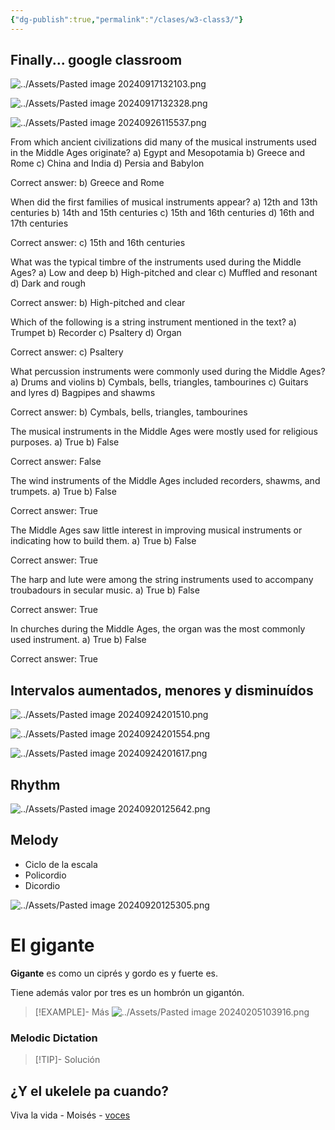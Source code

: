 ```yaml
---
{"dg-publish":true,"permalink":"/clases/w3-class3/"}
---
```



<div class="slide">

## Finally... google classroom



</div>
<div class="slide">

![../Assets/Pasted image 20240917132103.png](/img/user/Assets/Pasted%20image%2020240917132103.png)

</div>
<div class="slide">

![../Assets/Pasted image 20240917132328.png](/img/user/Assets/Pasted%20image%2020240917132328.png)

</div>
<div class="slide">

![../Assets/Pasted image 20240926115537.png](/img/user/Assets/Pasted%20image%2020240926115537.png)

</div>
<div class="slide">

From which ancient civilizations did many of the musical instruments used in the Middle Ages originate?
a) Egypt and Mesopotamia
b) Greece and Rome
c) China and India
d) Persia and Babylon

</div>
<div class="slide">

Correct answer: b) Greece and Rome

</div>

<div class="slide">

When did the first families of musical instruments appear?
a) 12th and 13th centuries
b) 14th and 15th centuries
c) 15th and 16th centuries
d) 16th and 17th centuries

</div>
<div class="slide">

Correct answer: c) 15th and 16th centuries

</div>

<div class="slide">

What was the typical timbre of the instruments used during the Middle Ages?
a) Low and deep
b) High-pitched and clear
c) Muffled and resonant
d) Dark and rough

</div>
<div class="slide">

Correct answer: b) High-pitched and clear

</div>

<div class="slide">

Which of the following is a string instrument mentioned in the text?
a) Trumpet
b) Recorder
c) Psaltery
d) Organ

</div>
<div class="slide">

Correct answer: c) Psaltery

</div>

<div class="slide">

What percussion instruments were commonly used during the Middle Ages?
a) Drums and violins
b) Cymbals, bells, triangles, tambourines
c) Guitars and lyres
d) Bagpipes and shawms

</div>
<div class="slide">

Correct answer: b) Cymbals, bells, triangles, tambourines

</div>

<div class="slide">

The musical instruments in the Middle Ages were mostly used for religious purposes.
a) True
b) False

</div>
<div class="slide">

Correct answer: False

</div>

<div class="slide">

The wind instruments of the Middle Ages included recorders, shawms, and trumpets.
a) True
b) False

</div>
<div class="slide">

Correct answer: True

</div>

<div class="slide">

The Middle Ages saw little interest in improving musical instruments or indicating how to build them.
a) True
b) False

</div>
<div class="slide">

Correct answer: True

</div>

<div class="slide">

The harp and lute were among the string instruments used to accompany troubadours in secular music.
a) True
b) False

</div>
<div class="slide">

Correct answer: True

</div>

<div class="slide">

In churches during the Middle Ages, the organ was the most commonly used instrument.
a) True
b) False

</div>
<div class="slide">

Correct answer: True

</div>
<div class="slide">

## Intervalos aumentados, menores y disminuídos

![../Assets/Pasted image 20240924201510.png](/img/user/Assets/Pasted%20image%2020240924201510.png)

</div>
<div class="slide">

![../Assets/Pasted image 20240924201554.png](/img/user/Assets/Pasted%20image%2020240924201554.png)


</div>
<div class="slide">

![../Assets/Pasted image 20240924201617.png](/img/user/Assets/Pasted%20image%2020240924201617.png)


</div>
<div class="slide">

## Rhythm

![../Assets/Pasted image 20240920125642.png](/img/user/Assets/Pasted%20image%2020240920125642.png)

</div>
<div class="slide">

## Melody

- Ciclo de la escala
- Policordio
- Dicordio

</div>
<div class="slide">

![../Assets/Pasted image 20240920125305.png](/img/user/Assets/Pasted%20image%2020240920125305.png)

</div>
<div class="slide">


<div class="transclusion internal-embed is-loaded"><div class="markdown-embed">

<div class="markdown-embed-title">

# El gigante

</div>




**Gigante** es
como un ciprés
y gordo es
y fuerte es.

Tiene además
valor por tres
es un hombrón
un gigantón.

>[!EXAMPLE]- Más
>![../Assets/Pasted image 20240205103916.png](/img/user/Assets/Pasted%20image%2020240205103916.png)

</div></div>


</div>
<div class="slide">

### Melodic Dictation

> [!TIP]- Solución
> <div id="paper1"></div>
> <script> document.addEventListener("DOMContentLoaded", function() { window.ABCJS.renderAbc("paper1", `X: 1\nT: Dictado Melódico\nM: 2/4\nL: 1/4\nK: C\nC D| E E | E F | G2|F E|D C|D D | C2 |]\n`); }); </script>

</div>
<div class="slide">

## ¿Y el ukelele pa cuando?

</div>
<div class="slide">

Viva la vida - Moisés - [voces](https://crecercantando.com/partituras/201314/VivalaVidaSAT.pdf)

</div>
